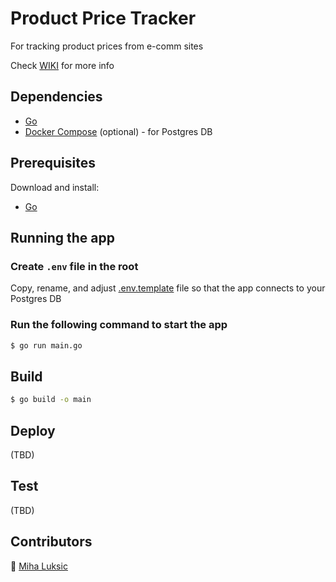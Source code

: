 # Product Price Tracker

For tracking product prices from e-comm sites

Check [WIKI](https://github.com/mluksic/product-price-tracker/wiki) for more info

## Dependencies

- [Go](https://go.dev/doc/install)
- [Docker Compose](https://docs.docker.com/compose/install/) (optional) - for Postgres DB

## Prerequisites

Download and install:

-   [Go](https://go.dev/doc/install)
 

## Running the app

### Create `.env` file in the root

Copy, rename, and adjust [.env.template](./.env.template) file so that the app connects to your Postgres DB

### Run the following command to start the app
```bash
$ go run main.go
```

## Build

```bash
$ go build -o main
```

## Deploy
(TBD)

## Test
(TBD)

## Contributors

👤 [Miha Luksic](https://www.mihaluksic.com)

